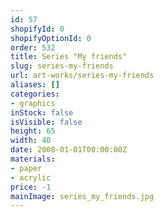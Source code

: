 ```yaml
---
id: 57
shopifyId: 0
shopifyOptionId: 0
order: 532
title: Series "My friends"
slug: series-my-friends
url: art-works/series-my-friends
aliases: []
categories:
- graphics
inStock: false
isVisible: false
height: 65
width: 40
date: 2008-01-01T00:00:00Z
materials:
- paper
- acrylic
price: -1
mainImage: series_my_friends.jpg
---
```

